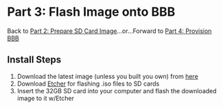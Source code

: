 # Part 3: Flash Image onto BBB

Back to [Part 2: Prepare SD Card Image](prepare_sd.md)...or...Forward to [Part 4: Provision BBB](provision_bbb.md)

## Install Steps
1. Download the latest image (unless you built you own) from [here](https://drive.google.com/drive/folders/1_8qds9_7xkiPrP8CDYuQaFylpPfw_vqI?usp=sharing)
2. Download [Etcher](https://etcher.io/) for flashing .iso files to SD cards
3. Insert the 32GB SD card into your computer and flash the downloaded image to it w/Etcher

